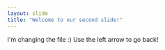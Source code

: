 ```yaml
---
layout: slide
title: "Welcome to our second slide!"
---
```

I'm changing the file :)
Use the left arrow to go back!
